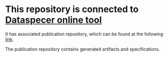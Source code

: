 # This repository is connected to [Dataspecer online tool](http://localhost:5174)

It has associated publication repository, which can be found at the following [link](https://github.com/RadStr-bot/ffe218d5-d896-427d-bf89-40024804b185-publication-repo).

The publication repository contains generated artifacts and specifications.